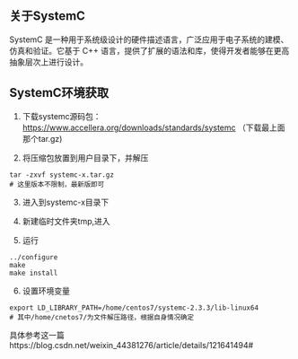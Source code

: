 ## 关于SystemC

SystemC 是一种用于系统级设计的硬件描述语言，广泛应用于电子系统的建模、仿真和验证。它基于 C++ 语言，提供了扩展的语法和库，使得开发者能够在更高抽象层次上进行设计。

## SystemC环境获取

1. 下载systemc源码包：https://www.accellera.org/downloads/standards/systemc
（下载最上面那个tar.gz)

2. 将压缩包放置到用户目录下，并解压
```shell
tar -zxvf systemc-x.tar.gz
# 这里版本不限制，最新版即可
```
3. 进入到systemc-x目录下

4. 新建临时文件夹tmp,进入

5. 运行
```shell
../configure
make
make install
```

6. 设置环境变量
```shell
export LD_LIBRARY_PATH=/home/centos7/systemc-2.3.3/lib-linux64 
# 其中/home/cnetos7/为文件解压路径，根据自身情况确定
```
具体参考这一篇https://blog.csdn.net/weixin_44381276/article/details/121641494#